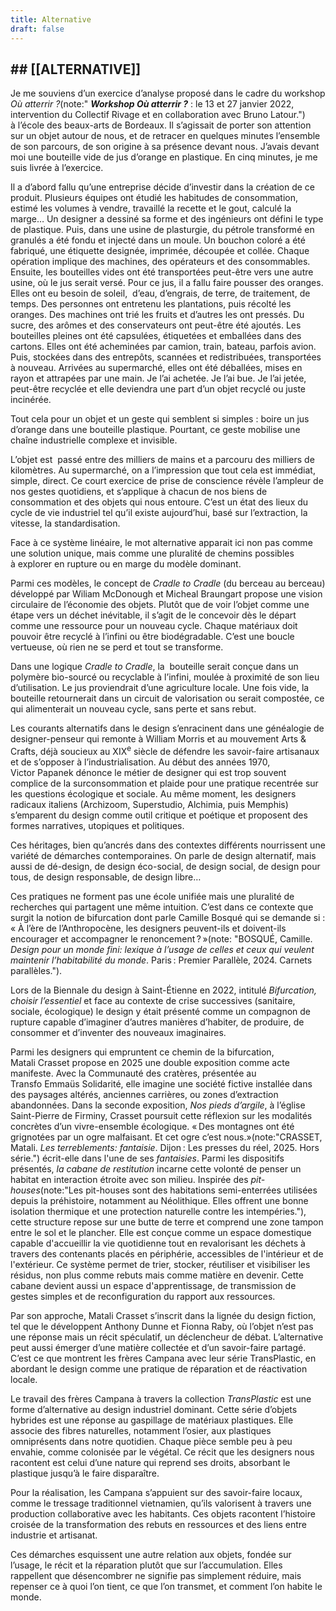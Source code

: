 ```yaml
---
title: Alternative
draft: false
---
```


## \## \[\[ALTERNATIVE\]\]

<breakpage />

Je me souviens d’un exercice d’analyse proposé dans le cadre du workshop *Où atterrir ?*(note:" ***Workshop Où atterrir ?*** : le 13 et 27 janvier 2022, intervention du Collectif Rivage et en collaboration avec Bruno Latour.") à l’école des beaux-arts de Bordeaux. Il s’agissait de porter son attention sur un objet autour de nous, et de retracer en quelques minutes l’ensemble de son parcours, de son origine à sa présence devant nous. J’avais devant moi une bouteille vide de jus d’orange en plastique. En cinq minutes, je me suis livrée à l’exercice.

Il a d’abord fallu qu’une entreprise décide d’investir dans la création de ce produit. Plusieurs équipes ont étudié les habitudes de consommation, estimé les volumes à vendre, travaillé la recette et le gout, calculé la marge… Un designer a dessiné sa forme et des ingénieurs ont défini le type de plastique. Puis, dans une usine de plasturgie, du pétrole transformé en granulés a été fondu et injecté dans un moule. Un bouchon coloré a été fabriqué, une étiquette designée, imprimée, découpée et collée. Chaque opération implique des machines, des opérateurs et des consommables. Ensuite, les bouteilles vides ont été transportées peut-être vers une autre usine, où le jus serait versé. Pour ce jus, il a fallu faire pousser des oranges. Elles ont eu besoin de soleil,  d’eau, d’engrais, de terre, de traitement, de temps. Des personnes ont entretenu les plantations, puis récolté les oranges. Des machines ont trié les fruits et d’autres les ont pressés. Du sucre, des arômes et des conservateurs ont peut-être été ajoutés. Les bouteilles pleines ont été capsulées, étiquetées et emballées dans des cartons. Elles ont été acheminées par camion, train, bateau, parfois avion. Puis, stockées dans des entrepôts, scannées et redistribuées, transportées à nouveau. Arrivées au supermarché, elles ont été déballées, mises en rayon et attrapées par une main. Je l’ai achetée. Je l’ai bue. Je l’ai jetée, peut-être recyclée et elle deviendra une part d’un objet recyclé ou juste incinérée.

Tout cela pour un objet et un geste qui semblent si simples : boire un jus d’orange dans une bouteille plastique. Pourtant, ce geste mobilise une chaîne industrielle complexe et invisible.

L’objet est  passé entre des milliers de mains et a parcouru des milliers de kilomètres. Au supermarché, on a l’impression que tout cela est immédiat, simple, direct. Ce court exercice de prise de conscience révèle l’ampleur de nos gestes quotidiens, et s’applique à chacun de nos biens de consommation et des objets qui nous entoure. C’est un état des lieux du cycle de vie industriel tel qu’il existe aujourd’hui, basé sur l’extraction, la vitesse, la standardisation.

Face à ce système linéaire, le mot alternative apparait ici non pas comme une solution unique, mais comme une pluralité de chemins possibles à explorer en rupture ou en marge du modèle dominant.

Parmi ces modèles, le concept de *Cradle to Cradle* (du berceau au berceau) développé par Wiliam McDonough et Micheal Braungart propose une vision circulaire de l’économie des objets. Plutôt que de voir l’objet comme une étape vers un déchet inévitable, il s’agit de le concevoir dès le départ comme une ressource pour un nouveau cycle. Chaque matériaux doit pouvoir être recyclé à l’infini ou être biodégradable. C’est une boucle vertueuse, où rien ne se perd et tout se transforme.

Dans une logique *Cradle to Cradle*, la  bouteille serait conçue dans un polymère bio-sourcé ou recyclable à l’infini, moulée à proximité de son lieu d’utilisation. Le jus proviendrait d’une agriculture locale. Une fois vide, la bouteille retournerait dans un circuit de valorisation ou serait compostée, ce qui alimenterait un nouveau cycle, sans perte et sans rebut.

Les courants alternatifs dans le design s’enracinent dans une généalogie de designer-penseur qui remonte à William Morris et au mouvement Arts & Crafts, déjà soucieux au <smallcap>XIX</smallcap><sup>e</sup> siècle de défendre les savoir-faire artisanaux et de s’opposer à l’industrialisation. Au début des années 1970, Victor Papanek dénonce le métier de designer qui est trop souvent complice de la surconsommation et plaide pour une pratique recentrée sur les questions écologique et sociale. Au même moment, les designers radicaux italiens (Archizoom, Superstudio, Alchimia, puis Memphis) s’emparent du design comme outil critique et poétique et proposent des formes narratives, utopiques et politiques.

Ces héritages, bien qu’ancrés dans des contextes différents nourrissent une variété de démarches contemporaines. On parle de design alternatif, mais aussi de dé-design, de design éco-social, de design social, de design pour tous, de design responsable, de design libre…

Ces pratiques ne forment pas une école unifiée mais une pluralité de recherches qui partagent une même intuition. C’est dans ce contexte que surgit la notion de bifurcation dont parle Camille Bosqué qui se demande si : « À l’ère de l’Anthropocène, les designers peuvent-ils et doivent-ils encourager et accompagner le renoncement ? »(note: "BOSQUÉ, Camille. _Design pour un monde fini: lexique à l’usage de celles et ceux qui veulent maintenir l’habitabilité du monde_. Paris : Premier Parallèle, 2024. Carnets parallèles.").

Lors de la Biennale du design à Saint-Étienne en 2022, intitulé *Bifurcation, choisir l’essentiel* et face au contexte de crise successives (sanitaire, sociale, écologique) le design y était présenté comme un compagnon de rupture capable d’imaginer d’autres manières d’habiter, de produire, de consommer et d’inventer des nouveaux imaginaires.

Parmi les designers qui empruntent ce chemin de la bifurcation, Matali Crasset propose en 2025 une double exposition comme acte manifeste. Avec la Communauté des cratères, présentée au Transfo Emmaüs Solidarité, elle imagine une société fictive installée dans des paysages altérés, anciennes carrières, ou zones d’extraction abandonnées. Dans la seconde exposition, *Nos pieds d’argile*, à l’église Saint-Pierre de Firminy, Crasset poursuit cette réflexion sur les modalités concrètes d’un vivre-ensemble écologique. « Des montagnes ont été grignotées par un ogre malfaisant. Et cet ogre c’est nous.»(note:"CRASSET, Matali. _Les terreblements: fantaisie_. Dijon : Les presses du réel, 2025. Hors série.") écrit-elle dans l'une de ses *fantaisies*. Parmi les dispositifs présentés, *la cabane de restitution* incarne cette volonté de penser un habitat en interaction étroite avec son milieu. Inspirée des *pit-houses*(note:"Les pit-houses sont des habitations semi-enterrées utilisées depuis la préhistoire, notamment au Néolithique. Elles offrent une bonne isolation thermique et une protection naturelle contre les intempéries."), cette structure repose sur une butte de terre et comprend une zone tampon entre le sol et le plancher. Elle est conçue comme un espace domestique capable d'accueillir la vie quotidienne tout en revalorisant les déchets à travers des contenants placés en périphérie, accessibles de l'intérieur et de l'extérieur. Ce système permet de trier, stocker, réutiliser et visibiliser les résidus, non plus comme rebuts mais comme matière en devenir. Cette cabane devient aussi un espace d'apprentissage, de transmission de gestes simples et de reconfiguration du rapport aux ressources.

Par son approche, Matali Crasset s’inscrit dans la lignée du design fiction, tel que le développent Anthony Dunne et Fionna Raby, où l’objet n’est pas une réponse mais un récit spéculatif, un déclencheur de débat. L’alternative peut aussi émerger d’une matière collectée et d’un savoir-faire partagé. C’est ce que montrent les frères Campana avec leur série TransPlastic, en abordant le design comme une pratique de réparation et de réactivation locale.

Le travail des frères Campana à travers la collection *TransPlastic* est une forme d’alternative au design industriel dominant. Cette série d’objets hybrides est une réponse au gaspillage de matériaux plastiques. Elle associe des fibres naturelles, notamment l’osier, aux plastiques omniprésents dans notre quotidien. Chaque pièce semble peu à peu envahie, comme colonisée par le végétal. Ce récit que les designers nous racontent est celui d’une nature qui reprend ses droits, absorbant le plastique jusqu’à le faire disparaître.

Pour la réalisation, les Campana s’appuient sur des savoir-faire locaux, comme le tressage traditionnel vietnamien, qu’ils valorisent à travers une production collaborative avec les habitants. Ces objets racontent l’histoire croisée de la transformation des rebuts en ressources et des liens entre industrie et artisanat.

Ces démarches esquissent une autre relation aux objets, fondée sur l’usage, le récit et la réparation plutôt que sur l’accumulation. Elles rappellent que désencombrer ne signifie pas simplement réduire, mais repenser ce à quoi l’on tient, ce que l’on transmet, et comment l’on habite le monde.










